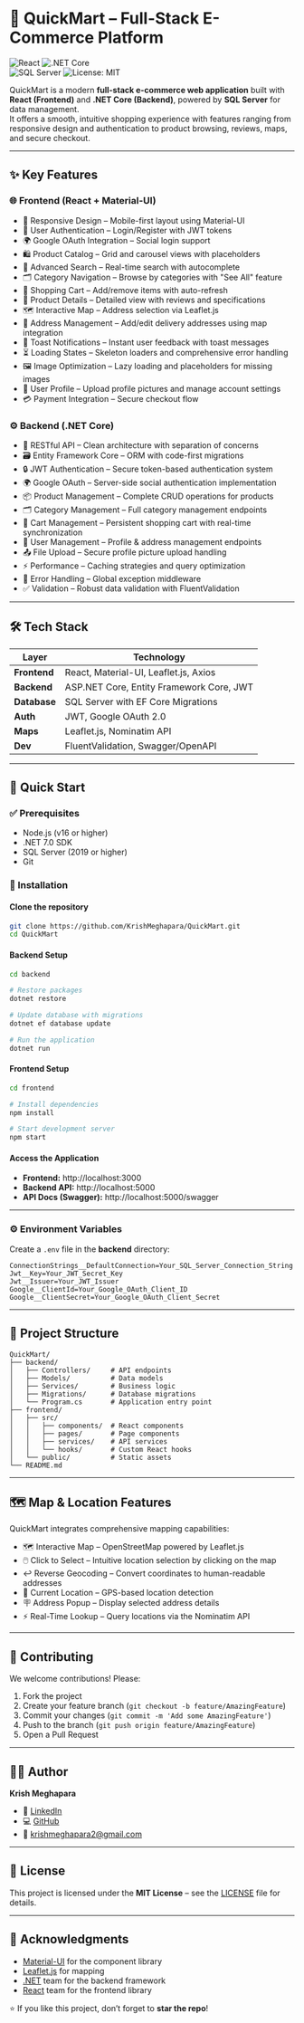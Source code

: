 # 🛒 QuickMart – Full-Stack E-Commerce Platform  

![React](https://img.shields.io/badge/React-18.2.0-blue)   ![.NET Core](https://img.shields.io/badge/.NET%2520Core-7.0-purple)  
![SQL Server](https://img.shields.io/badge/SQL%2520Server-2022-red)  ![License: MIT](https://img.shields.io/badge/License-MIT-green)  

QuickMart is a modern **full-stack e-commerce web application** built with **React (Frontend)** and **.NET Core (Backend)**, powered by **SQL Server** for data management.  
It offers a smooth, intuitive shopping experience with features ranging from responsive design and authentication to product browsing, reviews, maps, and secure checkout.  

---

## ✨ Key Features  

### 🌐 Frontend (React + Material-UI)  
- 📱 Responsive Design – Mobile-first layout using Material-UI  
- 🔑 User Authentication – Login/Register with JWT tokens  
- 🌍 Google OAuth Integration – Social login support  
- 🛍️ Product Catalog – Grid and carousel views with placeholders  
- 🔎 Advanced Search – Real-time search with autocomplete  
- 🗂️ Category Navigation – Browse by categories with "See All" feature  
- 🛒 Shopping Cart – Add/remove items with auto-refresh  
- 📄 Product Details – Detailed view with reviews and specifications  
- 🗺️ Interactive Map – Address selection via Leaflet.js  
- 📍 Address Management – Add/edit delivery addresses using map integration  
- 🔔 Toast Notifications – Instant user feedback with toast messages  
- ⏳ Loading States – Skeleton loaders and comprehensive error handling  
- 🖼️ Image Optimization – Lazy loading and placeholders for missing images  
- 👤 User Profile – Upload profile pictures and manage account settings  
- 💳 Payment Integration – Secure checkout flow  

### ⚙️ Backend (.NET Core)  
- 🔗 RESTful API – Clean architecture with separation of concerns  
- 🗃️ Entity Framework Core – ORM with code-first migrations  
- 🔒 JWT Authentication – Secure token-based authentication system  
- 🌍 Google OAuth – Server-side social authentication implementation  
- 📦 Product Management – Complete CRUD operations for products  
- 🗂️ Category Management – Full category management endpoints  
- 🛒 Cart Management – Persistent shopping cart with real-time synchronization  
- 👤 User Management – Profile & address management endpoints  
- 📤 File Upload – Secure profile picture upload handling  
- ⚡ Performance – Caching strategies and query optimization  
- 🛑 Error Handling – Global exception middleware  
- ✅ Validation – Robust data validation with FluentValidation  

---

## 🛠️ Tech Stack  

| Layer        | Technology                                |  
|--------------|-------------------------------------------|  
| **Frontend** | React, Material-UI, Leaflet.js, Axios      |  
| **Backend**  | ASP.NET Core, Entity Framework Core, JWT   |  
| **Database** | SQL Server with EF Core Migrations         |  
| **Auth**     | JWT, Google OAuth 2.0                     |  
| **Maps**     | Leaflet.js, Nominatim API                  |  
| **Dev**      | FluentValidation, Swagger/OpenAPI          |  

---

## 🚀 Quick Start  

### ✅ Prerequisites  
- Node.js (v16 or higher)  
- .NET 7.0 SDK  
- SQL Server (2019 or higher)  
- Git  

### 🔽 Installation  

#### Clone the repository  
```bash
git clone https://github.com/KrishMeghapara/QuickMart.git
cd QuickMart
```

#### Backend Setup  
```bash
cd backend

# Restore packages
dotnet restore

# Update database with migrations
dotnet ef database update

# Run the application
dotnet run
```

#### Frontend Setup  
```bash
cd frontend

# Install dependencies
npm install

# Start development server
npm start
```

#### Access the Application  
- **Frontend:** http://localhost:3000  
- **Backend API:** http://localhost:5000  
- **API Docs (Swagger):** http://localhost:5000/swagger  

---

### ⚙️ Environment Variables  
Create a `.env` file in the **backend** directory:  

```env
ConnectionStrings__DefaultConnection=Your_SQL_Server_Connection_String
Jwt__Key=Your_JWT_Secret_Key
Jwt__Issuer=Your_JWT_Issuer
Google__ClientId=Your_Google_OAuth_Client_ID
Google__ClientSecret=Your_Google_OAuth_Client_Secret
```

---

## 📁 Project Structure  

```text
QuickMart/
├── backend/
│   ├── Controllers/     # API endpoints
│   ├── Models/          # Data models
│   ├── Services/        # Business logic
│   ├── Migrations/      # Database migrations
│   └── Program.cs       # Application entry point
├── frontend/
│   ├── src/
│   │   ├── components/  # React components
│   │   ├── pages/       # Page components
│   │   ├── services/    # API services
│   │   └── hooks/       # Custom React hooks
│   └── public/          # Static assets
└── README.md
```

---

## 🗺️ Map & Location Features  

QuickMart integrates comprehensive mapping capabilities:  
- 🗺️ Interactive Map – OpenStreetMap powered by Leaflet.js  
- 🖱️ Click to Select – Intuitive location selection by clicking on the map  
- ↩️ Reverse Geocoding – Convert coordinates to human-readable addresses  
- 📍 Current Location – GPS-based location detection  
- 🪧 Address Popup – Display selected address details  
- ⚡ Real-Time Lookup – Query locations via the Nominatim API  

---

## 🤝 Contributing  

We welcome contributions! Please:  
1. Fork the project  
2. Create your feature branch (`git checkout -b feature/AmazingFeature`)  
3. Commit your changes (`git commit -m 'Add some AmazingFeature'`)  
4. Push to the branch (`git push origin feature/AmazingFeature`)  
5. Open a Pull Request  

---

## 👨‍💻 Author  

**Krish Meghapara**  
- 🔗 [LinkedIn](https://www.linkedin.com/in/krish-meghapara-49571b2a7/)  
- 💻 [GitHub](https://github.com/KrishMeghapara)  
- 📧 krishmeghapara2@gmail.com  

---

## 📜 License  
This project is licensed under the **MIT License** – see the [LICENSE](LICENSE) file for details.  

---

## 🙏 Acknowledgments  
- [Material-UI](https://mui.com/) for the component library  
- [Leaflet.js](https://leafletjs.com/) for mapping  
- [.NET](https://dotnet.microsoft.com/) team for the backend framework  
- [React](https://react.dev/) team for the frontend library  

⭐ If you like this project, don’t forget to **star the repo**!  
